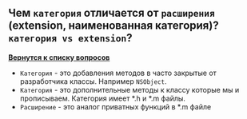 ## Чем `категория` отличается от `расширения` (extension, наименованная категория)? `категория vs extension`?

[**Вернутся к списку вопросов**](https://github.com/Torlopov-Andrey/hh_interview_ios/blob/master/readme.md)

* `Категория` - это добавления методов в часто закрытые от разработчика классы. Например `NSObject`.
* `Категория`  - это дополнительные методы к классу которые мы и прописываем. Категория имеет *.h и *.m файлы.
* `Расширение` - это аналог приватных функций в *.m файле
